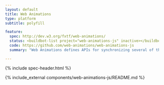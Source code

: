 ```yaml
---
layout: default
title: Web Animations
type: platform
subtitle: polyfill

feature:
  spec: http://dev.w3.org/fxtf/web-animations/
  status: <buildbot-list project="web-animations-js" inactive></buildbot-list>
  code: https://github.com/web-animations/web-animations-js
  summary: "Web Animations defines APIs for synchronizing several of the web's animation models with complex, scriptable animations."

---
```


<!-- TODO(ericbidelman): remove when Toolkit builds in Web Animations. -->
<!-- <script src="/toolkit/platform/web-animations-js/web-animations.js"></script> -->

{% include spec-header.html %}

{% include_external components/web-animations-js/README.md %}
